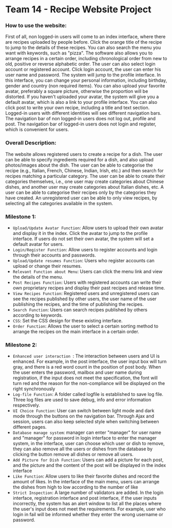 # Team 14 - Recipe Website Project

### How to use the website:
First of all, non logged-in users will come to an index interface, where there are recipes uploaded by people before. Click the orange title of the recipe to jump to the details of these recipes. You can also search the menu you want with keywords, such as "pizza". The software also allows you to arrange recipes in a certain order, including chronological order from new to old, positive or reverse alphabetic order. The user can also select login account or registered account. Click login account, the user can enter his user name and password. The system will jump to the profile interface. In this interface, you can change your personal information, including birthday, gender and country (non required items). You can also upload your favorite avatar, preferably a square picture, otherwise the proportion will be distorted. If you haven't uploaded your avatar, the system will give you a default avatar, which is also a link to your profile interface. You can also click post to write your own recipe, including a title and text section. Logged-in users with different identities will see different navigation bars. The navigation bar of non logged-in users does not log out, profile and post. The navigation bar of logged-in users does not login and register, which is convenient for users.

### Overall Description:
The website allows registered users to create a recipe for a dish. The user can be able to specify ingredients required for a dish, and also upload photos/images about the dish. The user can be able to categorise the recipe (e.g., Italian, French, Chinese, Indian, Irish, etc.) and then search for recipes matching a particular category. The user can be able to create their categories themselves, i.e., one user may create categories about Chinese dishes, and another user may create categories about Italian dishes, etc. A user can be able to categorise their recipes only by the categories they have created. An unregistered user can be able to only view recipes, by selecting all the categories available in the system. 

### Milestone 1:
*  `Upload/Update Avatar Function`: Allow users to upload their own avatar and display it in the index. Click the avatar to jump to the profile interface. If users do not set their own avatar, the system will set a default avatar for users.
* `Login/Register Function`: Allow users to register accounts and login through their accounts and passwords.
* `Upload/Update resumes Function`: Users who register accounts can upload or change their resumes.
* `Relevant Function about Menu`: Users can click the menu link and view the details of the menu.
* `Post Recipes Function`: Users with registered accounts can write their own proprietary recipes and display their past recipes and release time.
* `View Recipes Function`: Registered users and unregistered users can see the recipes published by other users, the user name of the user publishing the recipes, and the time of publishing the recipes.
* `Search Function`: Users can search recipes published by others according to keywords.
* `CSS`: Set the CSS design for these existing interface.
* `Order Function`: Allows the user to select a certain sorting method to arrange the recipes on the main interface in a certain order.

### Milestone 2:

* `Enhanced user interaction `: The interaction between users and UI is enhanced. For example, in the post interface, the user input box will turn gray, and there is a red word count in the position of post body. When the user enters the password, mailbox and user name during registration, if the input does not meet the specification, the font will turn red and the reason for the non-compliance will be displayed on the right synchronously
* `Log-file Function`: A folder called logfile is established to save log file. Three log files are used to save debug, info and error information respectively.
* `UI Choice Function`: User can switch between light mode and dark mode through the buttons on the navigation bar. Through Ajax and session, users can also keep selected style when switching between different pages.
* `Database manage system`:  manager can enter "manager" for user name and "manager" for password in login interface  to enter the manager system, in the interface, user can choose which user or dish to remove, they can also remove all the users or dishes from the database by clicking the button remove all dishes or remove all users.
* `Add Picture for Dish Function`: Users can add a picture for each post, and the picture and the content of the post will be displayed in the index interface
* `Like Function`: Allow users to like their favorite dishes and record the amount of likes. In the interface of the main menu, users can arrange the dishes from high to low according to the number of like
* `Strict Inspection`: A large number of validators are added. In the login interface, registration interface and post interface, if the user inputs incorrectly, the system has an alert window to list all the places where the user's input does not meet the requirements. For example, user who login in fail will be informed whether they enter the wrong username or password.


